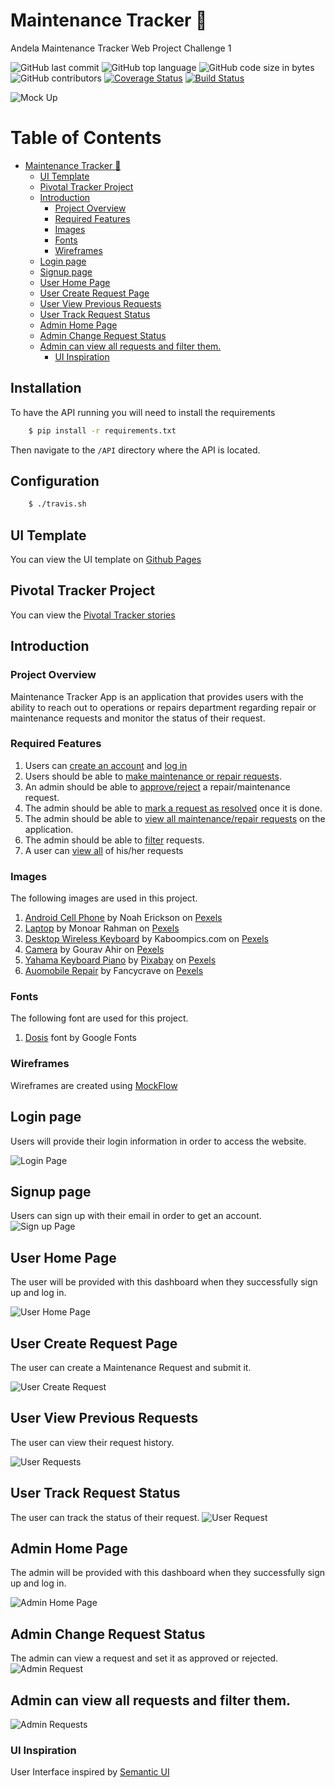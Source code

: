 # Maintenance Tracker :wrench:
Andela Maintenance Tracker Web Project Challenge 1

![GitHub last commit](https://img.shields.io/github/last-commit/gitaumoses4/maintenance-tracker/develop.svg)
![GitHub top language](https://img.shields.io/github/languages/top/gitaumoses4/maintenance-tracker.svg)
![GitHub code size in bytes](https://img.shields.io/github/languages/code-size/gitaumoses4/maintenance-tracker.svg)
![GitHub contributors](https://img.shields.io/github/contributors/gitaumoses4/maintenance-tracker.svg)
[![Coverage Status](https://coveralls.io/repos/github/gitaumoses4/maintenance-tracker/badge.svg?branch=develop)](https://coveralls.io/github/gitaumoses4/maintenance-tracker?branch=develop)
[![Build Status](https://travis-ci.org/gitaumoses4/maintenance-tracker.svg?branch=develop)](https://travis-ci.org/gitaumoses4/maintenance-tracker)

![Mock Up](https://image.ibb.co/gmP8vy/Mock_Up.jpg)


# Table of Contents
   * [Maintenance Tracker <g-emoji class="g-emoji" alias="wrench" fallback-src="https://assets-cdn.github.com/images/icons/emoji/unicode/1f527.png">🔧</g-emoji>](#maintenance-tracker-wrench)
      * [UI Template](#ui-template)
      * [Pivotal Tracker Project](#pivotal-tracker-project)
      * [Introduction](#introduction)
         * [Project Overview](#project-overview)
         * [Required Features](#required-features)
         * [Images](#images)
         * [Fonts](#fonts)
         * [Wireframes](#wireframes)
      * [Login page](#login-page)
      * [Signup page](#signup-page)
      * [User Home Page](#user-home-page)
      * [User Create Request Page](#user-create-request-page)
      * [User View Previous Requests](#user-view-previous-requests)
      * [User Track Request Status](#user-track-request-status)
      * [Admin Home Page](#admin-home-page)
      * [Admin Change Request Status](#admin-change-request-status)
      * [Admin can view all requests and filter them.](#admin-can-view-all-requests-and-filter-them)
         * [UI Inspiration](#ui-inspiration)
         
## Installation
To have the API running you will need to install the requirements
```bash
    $ pip install -r requirements.txt
```
Then navigate to the `/API` directory where the API is located.

## Configuration

```bash
    $ ./travis.sh
```

## UI Template
You can view the UI template on [Github Pages](https://gitaumoses4.github.io/maintenance-tracker)

## Pivotal Tracker Project
You can view the [Pivotal Tracker stories](https://www.pivotaltracker.com/n/projects/2173234)

## Introduction
### Project Overview
Maintenance Tracker App is an application that provides users with the ability to reach out to operations or repairs department regarding repair or maintenance requests and monitor the status of their request.

### Required Features
1. Users can [create an account](https://gitaumoses4.github.io/maintenance-tracker/UI/register.html) and [log in](https://gitaumoses4.github.io/maintenance-tracker/UI/login.html) 
2. Users should be able to [make maintenance or repair requests](https://gitaumoses4.github.io/maintenance-tracker/UI/user/new-request.html).
3. An admin should be able to [approve/reject](https://gitaumoses4.github.io/maintenance-tracker/UI/admin/request.html) a repair/maintenance request.
4. The admin should be able to [mark a request as resolved](https://gitaumoses4.github.io/maintenance-tracker/UI/admin/request.html) once it is done.
5. The admin should be able to [view all maintenance/repair requests](https://gitaumoses4.github.io/maintenance-tracker/UI/admin/requests.html) on the application.
6. The admin should be able to [filter](https://gitaumoses4.github.io/maintenance-tracker/UI/admin/requests.html) requests.
7. A user can [view all](https://gitaumoses4.github.io/maintenance-tracker/UI/user/requests.html) of his/her requests

### Images
The following images are used in this project.
1. [Android Cell Phone](https://www.pexels.com/photo/android-android-phone-cell-phone-cellphone-404280/) by Noah Erickson on [Pexels](https://www.pexels.com)
2. [Laptop](https://www.pexels.com/photo/computer-keyboard-laptop-screen-109371/) by Monoar Rahman on [Pexels](https://pexels.com)
3. [Desktop Wireless Keyboard](https://www.pexels.com/photo/black-desktop-wireless-keyboard-on-the-note-6184/) by Kaboompics.com on [Pexels](https://pexels.com)
4. [Camera](https://www.pexels.com/photo/black-camera-226243/) by Gourav Ahir on [Pexels](https://pexels.com)
5. [Yahama Keyboard Piano](https://www.pexels.com/photo/black-yamaha-piano-164743/) by [Pixabay](https://pixabay.com) on [Pexels](https://pexels.com)
6. [Auomobile Repair](https://www.pexels.com/photo/adult-auto-automobile-automotive-558375/) by Fancycrave on [Pexels](https://pexels.com)

### Fonts
The following font are used for this project.

1. [Dosis](https://fonts.google.com/specimen/Dosis) font by Google Fonts

### Wireframes
Wireframes are created using [MockFlow](http://mockflow.com)

## Login page

Users will provide their login information in order to access the website.

![Login Page](https://image.ibb.co/c8ey88/Login.png)

## Signup page
Users can sign up with their email in order to get an account.
![Sign up Page](https://image.ibb.co/mBimvo/Signup.png)

## User Home Page
The user will be provided with this dashboard when they successfully sign up and log in.

![User Home Page](https://image.ibb.co/kKdmvo/User_Home.png)

## User Create Request Page
The user can create a Maintenance Request and submit it.

![User Create Request](https://image.ibb.co/jKmQsd/user_request.png)

## User View Previous Requests
The user can view their request history.

![User Requests](https://image.ibb.co/geVfo8/user_requests.png)

## User Track Request Status
The user can track the status of their request.
![User Request](https://image.ibb.co/d0waMT/user_create_request.png)

## Admin Home Page
The admin will be provided with this dashboard when they successfully sign up and log in.

![Admin Home Page](https://image.ibb.co/bDREFo/admin_home.png)

## Admin Change Request Status
The admin can view a request and set it as approved or rejected.
![Admin Request](https://image.ibb.co/mP2t88/admin_request.png)

## Admin can view all requests and filter them.
![Admin Requests](https://image.ibb.co/deV8ao/admin_requests.png)

### UI Inspiration

User Interface inspired by [Semantic UI](https://semantic-ui.com)